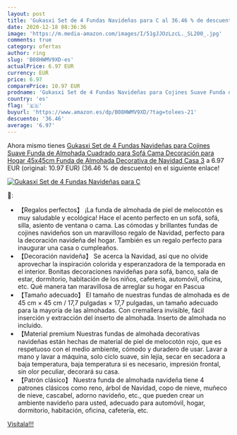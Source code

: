 ```yaml
---
layout: post
title: 'Gukasxi Set de 4 Fundas Navideñas para C al 36.46 % de descuento'
date: 2020-12-18 08:36:36
image: 'https://m.media-amazon.com/images/I/51gJJOzLzcL._SL200_.jpg'
comments: true
category: ofertas
author: ring
slug: 'B08HWMV9XD-es'
actualPrice: 6.97 EUR
currency: EUR
price: 6.97
comparePrice: 10.97 EUR
prodname: 'Gukasxi Set de 4 Fundas Navideñas para Cojines Suave Funda de Almohada Cuadrado para Sofá Cama Decoración para Hogar 45x45cm Funda de Almohada Decorativa de Navidad Casa 3'
country: 'es'
flag: '🇪🇸'
buyurl: 'https://www.amazon.es/dp/B08HWMV9XD/?tag=tolees-21'
descuento: '36.46'
average: '6.97'
---
```


Ahora mismo tienes [Gukasxi Set de 4 Fundas Navideñas para Cojines Suave Funda de Almohada Cuadrado para Sofá Cama Decoración para Hogar 45x45cm Funda de Almohada Decorativa de Navidad Casa 3](https://www.amazon.es/dp/B08HWMV9XD/?tag=tolees-21) a 6.97 EUR (original: 10.97 EUR) (36.46 %  de descuento) en el siguiente enlace!

[![Gukasxi Set de 4 Fundas Navideñas para C](https://m.media-amazon.com/images/I/51gJJOzLzcL._SL200_.jpg)](https://www.amazon.es/dp/B08HWMV9XD/?tag=tolees-21)

🔎:

- 【Regalos perfectos】 ¡La funda de almohada de piel de melocotón es muy saludable y ecológica! Hace el acento perfecto en un sofá, sofá, silla, asiento de ventana o cama. Las cómodas y brillantes fundas de cojines navideños son un maravilloso regalo de Navidad, perfecto para la decoración navideña del hogar. También es un regalo perfecto para inaugurar una casa o cumpleaños.
- 【Decoración navideña】 Se acerca la Navidad, así que no olvide aprovechar la inspiración colorida y esperanzadora de la temporada en el interior. Bonitas decoraciones navideñas para sofá, banco, sala de estar, dormitorio, habitación de los niños, cafetería, automóvil, oficina, etc. Qué manera tan maravillosa de arreglar su hogar en Pascua
- 【Tamaño adecuado】 El tamaño de nuestras fundas de almohada es de 45 cm × 45 cm / 17,7 pulgadas × 17,7 pulgadas, un tamaño adecuado para la mayoría de las almohadas. Con cremallera invisible, fácil inserción y extracción del inserto de almohada. Inserto de almohada no incluido.
- 【Material premium Nuestras fundas de almohada decorativas navideñas están hechas de material de piel de melocotón rojo, que es respetuoso con el medio ambiente, cómodo y duradero de usar. Lavar a mano y lavar a máquina, solo ciclo suave, sin lejía, secar en secadora a baja temperatura, baja temperatura si es necesario, impresión frontal, sin olor peculiar, decorará su casa.
- 【Patrón clásico】 Nuestra funda de almohada navideña tiene 4 patrones clásicos como reno, árbol de Navidad, copo de nieve, muñeco de nieve, cascabel, adorno navideño, etc., que pueden crear un ambiente navideño para usted, adecuado para automóvil, hogar, dormitorio, habitación, oficina, cafetería, etc.

[Visítala!!!](https://www.amazon.es/dp/B08HWMV9XD/?tag=tolees-21)
